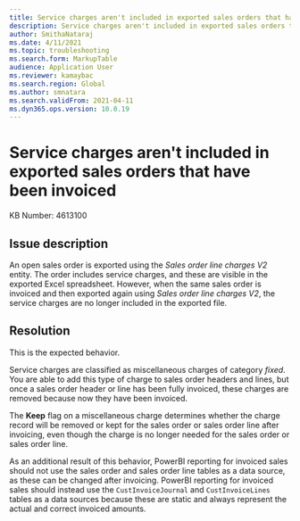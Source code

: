 ```yaml
---
title: Service charges aren't included in exported sales orders that have been invoiced 
description: Service charges aren't included in exported sales orders that have been invoiced
author: SmithaNataraj
ms.date: 4/11/2021
ms.topic: troubleshooting
ms.search.form: MarkupTable
audience: Application User
ms.reviewer: kamaybac
ms.search.region: Global
ms.author: smnatara
ms.search.validFrom: 2021-04-11
ms.dyn365.ops.version: 10.0.19
---
```


# Service charges aren't included in exported sales orders that have been invoiced

KB Number: 4613100

## Issue description

An open sales order is exported using the *Sales order line charges V2* entity. The order includes service charges, and these are visible in the exported Excel spreadsheet. However, when the same sales order is invoiced and then exported again using *Sales order line charges V2*, the service charges are no longer included in the exported file.

## Resolution

This is the expected behavior.

Service charges are classified as miscellaneous charges of category *fixed*. You are able to add this type of charge to sales order headers and lines, but once a sales order header or line has been fully invoiced, these charges are removed because now they have been invoiced.

The **Keep** flag on a miscellaneous charge determines whether the charge record will be removed or kept for the sales order or sales order line after invoicing, even though the charge is no longer needed for the sales order or sales order line. <!-- KFM: It's not clear what we mean here. Are we recommending to use this setting as a solution to the issue? -->

As an additional result of this behavior, PowerBI reporting for invoiced sales should not use the sales order and sales order line tables as a data source, as these can be changed after invoicing. PowerBI reporting for invoiced sales should instead use the `CustInvoiceJournal` and `CustInvoiceLines` tables as a data sources because these are static and always represent the actual and correct invoiced amounts. <!-- KFM: We should probably use the internal names for all four of the tables mentioned in this paragraph. -->

